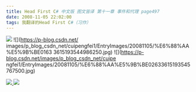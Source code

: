 ```yaml
---
title: Head First C# 中文版 图文皆译 第十一章 事件和代理 page497
date: 2008-11-05 22:02:00
tags: 我翻译的Head First C#（习作）
---
```

![](https://p-blog.csdn.net/images/p_blog_csdn_net/cuipengfei1/EntryImages/20081105/%E6%88%AA%E5%9B%BE00633615193537955000.jpg) ![](https://p-blog.csdn.net/
images/p_blog_csdn_net/cuipengfei1/EntryImages/20081105/%E6%88%AA%E5%9B%BE0163
3615193544986250.jpg) ![](https://p-blog.csdn.net/images/p_blog_csdn_net/cuipe
ngfei1/EntryImages/20081105/%E6%88%AA%E5%9B%BE02633615193545767500.jpg)



[ ![](https://profile.csdnimg.cn/5/2/5/3_cuipengfei1)
![](https://g.csdnimg.cn/static/user-reg-year/1x/11.png)
](https://blog.csdn.net/cuipengfei1)





